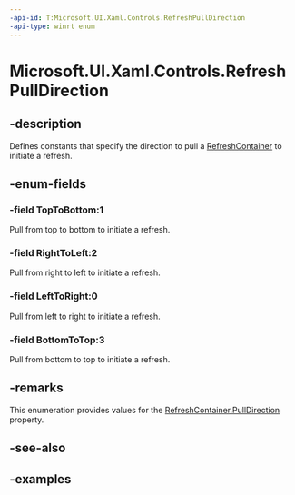 ```yaml
---
-api-id: T:Microsoft.UI.Xaml.Controls.RefreshPullDirection
-api-type: winrt enum
---
```


<!-- Enumeration syntax.
public enum RefreshPullDirection : int 
-->

# Microsoft.UI.Xaml.Controls.RefreshPullDirection

## -description

Defines constants that specify the direction to pull a [RefreshContainer](refreshcontainer.md) to initiate a refresh.

## -enum-fields
### -field TopToBottom:1

Pull from top to bottom to initiate a refresh.

### -field RightToLeft:2

Pull from right to left to initiate a refresh.

### -field LeftToRight:0

Pull from left to right to initiate a refresh.

### -field BottomToTop:3

Pull from bottom to top to initiate a refresh.

## -remarks

This enumeration provides values for the [RefreshContainer.PullDirection](refreshcontainer_pulldirection.md) property.

## -see-also

## -examples


